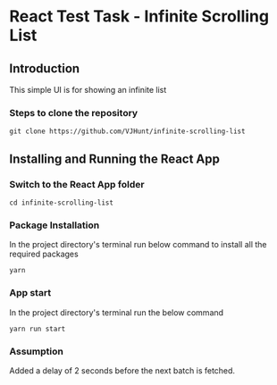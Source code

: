 # React Test Task - Infinite Scrolling List

## Introduction
This simple UI is for showing an infinite list

### Steps to clone the repository

```
git clone https://github.com/VJHunt/infinite-scrolling-list

```
## Installing and Running the React App

### Switch to the React App folder
```
cd infinite-scrolling-list
```

### Package Installation
In the project directory's terminal run below command to install all the required packages
```
yarn
```

### App start
In the project directory's terminal run the below command
```
yarn run start
```

### Assumption
Added a delay of 2 seconds before the next batch is fetched.
